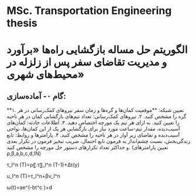 # MSc. Transportation Engineering thesis

# الگوریتم حل مساله بازگشایی راه‌ها «برآورد و مدیریت تقاضای سفر پس از زلزله در محیط‌های شهری»
## گام ۰- آماده‌سازی: 

**۱. تعیین شبکه: **موقعیت کمان‌ها و گره‌ها و زمان سفر نیروهای کمک‌رسانی در هر گره را مشخص کنید.
۲. نیروهای کمک‌رسانی: تعداد تیم‌های بازگشایی کمان در هر ناحیه را تعیین کنید. به ازای هر تیم یک مورچه اختصاص دهید.
۳. اطلاعات حادثه: کمان‌های آسیب‌دیده، مقدار تیم-ساعت مورد نیاز برای بازگشایی هر یک از این کمان‌ها، نواحی آسیب‌دیده و تقاضای زیر آوار در هر ناحیه را مشخص کنید.
۴. پارامترها و روابط: تابع زندگی‌بخش، نسبت چشم‌انداز به فرمون تابع احتمال، ضریب تبخیر فرمون در تکرار بعدی و حداکثر تعداد تکرارهای دستور حل مورچه را مشخص کنید. (تعیین پارامترهای ρ,β,a,b,c,d,IN)

τ_l^n (T)=ρ〖.τ〗_l^n (T-1)+Δτ(y)

u_l^n (T)=τ_l^n+βv_l^n

ω(t)=ae^(-bt^c )+d

